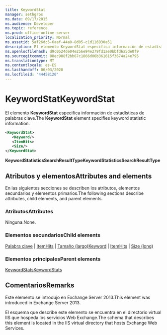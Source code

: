 ```yaml
---
title: KeywordStat
manager: sethgros
ms.date: 09/17/2015
ms.audience: Developer
ms.topic: reference
ms.prod: office-online-server
localization_priority: Normal
ms.assetid: 5af26dc5-6aaf-44a0-8d05-c1d116930a51
description: El elemento KeywordStat especifica información de estadísticas de palabras clave.
ms.openlocfilehash: d9c0524de04e256e94e279fd1ae0bbfd6a5de0f9
ms.sourcegitcommit: 88ec988f2bb67c1866d06b361615f3674a24e795
ms.translationtype: MT
ms.contentlocale: es-ES
ms.lasthandoff: 06/03/2020
ms.locfileid: "44458120"
---
```

# <a name="keywordstat"></a><span data-ttu-id="b979c-103">KeywordStat</span><span class="sxs-lookup"><span data-stu-id="b979c-103">KeywordStat</span></span>

<span data-ttu-id="b979c-104">El elemento **KeywordStat** especifica información de estadísticas de palabras clave.</span><span class="sxs-lookup"><span data-stu-id="b979c-104">The **KeywordStat** element specifies keyword statistic information.</span></span> 
  
```XML
<KeywordStat>
   <Keyword/>
   <ItemHits>
   <Size/>
</KeywordStat>
```

 <span data-ttu-id="b979c-105">**KeywordStatisticsSearchResultType**</span><span class="sxs-lookup"><span data-stu-id="b979c-105">**KeywordStatisticsSearchResultType**</span></span>
## <a name="attributes-and-elements"></a><span data-ttu-id="b979c-106">Atributos y elementos</span><span class="sxs-lookup"><span data-stu-id="b979c-106">Attributes and elements</span></span>

<span data-ttu-id="b979c-107">En las siguientes secciones se describen los atributos, elementos secundarios y elementos primarios.</span><span class="sxs-lookup"><span data-stu-id="b979c-107">The following sections describe attributes, child elements, and parent elements.</span></span>
  
### <a name="attributes"></a><span data-ttu-id="b979c-108">Atributos</span><span class="sxs-lookup"><span data-stu-id="b979c-108">Attributes</span></span>

<span data-ttu-id="b979c-109">Ninguna.</span><span class="sxs-lookup"><span data-stu-id="b979c-109">None.</span></span>
  
### <a name="child-elements"></a><span data-ttu-id="b979c-110">Elementos secundarios</span><span class="sxs-lookup"><span data-stu-id="b979c-110">Child elements</span></span>

<span data-ttu-id="b979c-111">[Palabra clave](keyword.md)  |  [ItemHits](itemhits.md)  |  [Tamaño (largo)](size-long.md)</span><span class="sxs-lookup"><span data-stu-id="b979c-111">[Keyword](keyword.md) | [ItemHits](itemhits.md) | [Size (long)](size-long.md)</span></span>
  
### <a name="parent-elements"></a><span data-ttu-id="b979c-112">Elementos principales</span><span class="sxs-lookup"><span data-stu-id="b979c-112">Parent elements</span></span>

[<span data-ttu-id="b979c-113">KeywordStats</span><span class="sxs-lookup"><span data-stu-id="b979c-113">KeywordStats</span></span>](keywordstats.md)
  
## <a name="remarks"></a><span data-ttu-id="b979c-114">Comentarios</span><span class="sxs-lookup"><span data-stu-id="b979c-114">Remarks</span></span>

<span data-ttu-id="b979c-115">Este elemento se introdujo en Exchange Server 2013.</span><span class="sxs-lookup"><span data-stu-id="b979c-115">This element was introduced in Exchange Server 2013.</span></span>
  
<span data-ttu-id="b979c-116">El esquema que describe este elemento se encuentra en el directorio virtual IIS que hospeda los servicios Web Exchange.</span><span class="sxs-lookup"><span data-stu-id="b979c-116">The schema that describes this element is located in the IIS virtual directory that hosts Exchange Web Services.</span></span>
  

